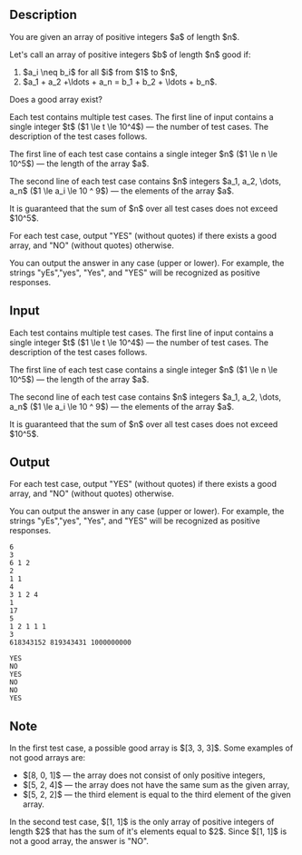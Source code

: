 ## Description

<div><p>You are given an array of <span class="tex-font-style-bf">positive</span> integers $a$ of length $n$.</p><p>Let's call an array of <span class="tex-font-style-bf">positive</span> integers $b$ of length $n$ <span class="tex-font-style-it">good</span> if: </p><ol> <li> $a_i \neq b_i$ for <span class="tex-font-style-bf">all</span> $i$ from $1$ to $n$, </li><li> $a_1 + a_2 +\ldots + a_n = b_1 + b_2 + \ldots + b_n$. </li></ol><p>Does a good array exist?</p></div><div class="input-specification"><p>Each test contains multiple test cases. The first line of input contains a single integer $t$ ($1 \le t \le 10^4$)&nbsp;— the number of test cases. The description of the test cases follows.</p><p>The first line of each test case contains a single integer $n$ ($1 \le n \le 10^5$)&nbsp;— the length of the array $a$.</p><p>The second line of each test case contains $n$ integers $a_1, a_2, \dots, a_n$ ($1 \le a_i \le 10 ^ 9$)&nbsp;— the elements of the array $a$.</p><p>It is guaranteed that the sum of $n$ over all test cases does not exceed $10^5$.</p></div><div class="output-specification"><p>For each test case, output "<span class="tex-font-style-tt">YES</span>" (without quotes) if there exists a good array, and "<span class="tex-font-style-tt">NO</span>" (without quotes) otherwise.</p><p>You can output the answer in any case (upper or lower). For example, the strings "<span class="tex-font-style-tt">yEs</span>","<span class="tex-font-style-tt">yes</span>", "<span class="tex-font-style-tt">Yes</span>", and "<span class="tex-font-style-tt">YES</span>" will be recognized as positive responses.</p></div>

## Input

<p>Each test contains multiple test cases. The first line of input contains a single integer $t$ ($1 \le t \le 10^4$)&nbsp;— the number of test cases. The description of the test cases follows.</p><p>The first line of each test case contains a single integer $n$ ($1 \le n \le 10^5$)&nbsp;— the length of the array $a$.</p><p>The second line of each test case contains $n$ integers $a_1, a_2, \dots, a_n$ ($1 \le a_i \le 10 ^ 9$)&nbsp;— the elements of the array $a$.</p><p>It is guaranteed that the sum of $n$ over all test cases does not exceed $10^5$.</p>

## Output

<p>For each test case, output "<span class="tex-font-style-tt">YES</span>" (without quotes) if there exists a good array, and "<span class="tex-font-style-tt">NO</span>" (without quotes) otherwise.</p><p>You can output the answer in any case (upper or lower). For example, the strings "<span class="tex-font-style-tt">yEs</span>","<span class="tex-font-style-tt">yes</span>", "<span class="tex-font-style-tt">Yes</span>", and "<span class="tex-font-style-tt">YES</span>" will be recognized as positive responses.</p>





```input1|2,3,6,7,10,11
6
3
6 1 2
2
1 1
4
3 1 2 4
1
17
5
1 2 1 1 1
3
618343152 819343431 1000000000
```




```output1
YES
NO
YES
NO
NO
YES
```



## Note

<p>In the first test case, a possible <span class="tex-font-style-it">good</span> array is $[3, 3, 3]$. Some examples of not <span class="tex-font-style-it">good</span> arrays are: </p><ul> <li> $[8, 0, 1]$&nbsp;— the array does not consist of only <span class="tex-font-style-bf">positive</span> integers, </li><li> $[5, 2, 4]$&nbsp;— the array does not have the same sum as the given array, </li><li> $[5, 2, 2]$&nbsp;— the third element is equal to the third element of the given array. </li></ul><p>In the second test case, $[1, 1]$ is the only array of positive integers of length $2$ that has the sum of it's elements equal to $2$. Since $[1, 1]$ is not a <span class="tex-font-style-it">good</span> array, the answer is "<span class="tex-font-style-tt">NO</span>".</p>
